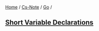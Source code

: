 [Home](https://mengxianbin.github.io) /
[Cs-Note](https://mengxianbin.github.io/cs-note) /
[Go](https://mengxianbin.github.io/cs-note/go) /

## [Short Variable Declarations](https://mengxianbin.github.io/cs-note/content/go/short_variable_declarations.md)
